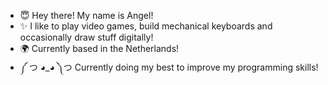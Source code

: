 - 😇 Hey there! My name is Angel!
- ✨ I like to play video games, build mechanical keyboards and occasionally draw stuff digitally! 
- 🌍 Currently based in the Netherlands!
- ༼ つ ◕_◕ ༽つ Currently doing my best to improve my programming skills!

<!---
Angel-Zeng/Angel-Zeng is a ✨ special ✨ repository because its `README.md` (this file) appears on your GitHub profile.
You can click the Preview link to take a look at your changes.
--->
